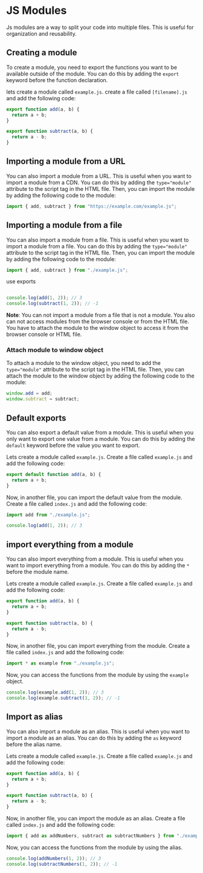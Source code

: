 # JS Modules

Js modules are a way to split your code into multiple files. This is useful for organization and reusability.

## Creating a module

To create a module, you need to export the functions you want to be available outside of the module. You can do this by adding the `export` keyword before the function declaration.

lets create a module called `example.js`. create a file called `[filename].js` and add the following code:

```js
export function add(a, b) {
  return a + b;
}

export function subtract(a, b) {
  return a - b;
}
```
## Importing a module from a URL

You can also import a module from a URL. This is useful when you want to import a module from a CDN. You can do this by adding the `type="module"` attribute to the script tag in the HTML file. Then, you can import the module by adding the following code to the module:

```js
import { add, subtract } from "https://example.com/example.js";
```

## Importing a module from a file

You can also import a module from a file. This is useful when you want to import a module from a file. You can do this by adding the `type="module"` attribute to the script tag in the HTML file. Then, you can import the module by adding the following code to the module:

```js
import { add, subtract } from "./example.js";
```

use exports
```js

console.log(add(1, 2)); // 3
console.log(subtract(1, 2)); // -1
```

**Note**: You can not import a module from a file that is not a module. You also can not access modules from the browser console or from the HTML file. You have to attach the module to the window object to access it from the browser console or HTML file.

### Attach module to window object

To attach a module to the window object, you need to add the `type="module"` attribute to the script tag in the HTML file. Then, you can attach the module to the window object by adding the following code to the module:

```js
window.add = add;
window.subtract = subtract;
```

## Default exports

You can also export a default value from a module. This is useful when you only want to export one value from a module. You can do this by adding the `default` keyword before the value you want to export.

Lets create a module called `example.js`. Create a file called `example.js` and add the following code:

```js
export default function add(a, b) {
  return a + b;
}
```

Now, in another file, you can import the default value from the module. Create a file called `index.js` and add the following code:

```js
import add from "./example.js";

console.log(add(1, 2)); // 3
```

## import everything from a module

You can also import everything from a module. This is useful when you want to import everything from a module. You can do this by adding the `*` before the module name.

Lets create a module called `example.js`. Create a file called `example.js` and add the following code:

```js
export function add(a, b) {
  return a + b;
}

export function subtract(a, b) {
  return a - b;
}
```

Now, in another file, you can import everything from the module. Create a file called `index.js` and add the following code:

```js
import * as example from "./example.js";
```

Now, you can access the functions from the module by using the `example` object.

```js
console.log(example.add(1, 2)); // 3
console.log(example.subtract(1, 2)); // -1
```

## Import as alias

You can also import a module as an alias. This is useful when you want to import a module as an alias. You can do this by adding the `as` keyword before the alias name.

Lets create a module called `example.js`. Create a file called `example.js` and add the following code:

```js
export function add(a, b) {
  return a + b;
}

export function subtract(a, b) {
  return a - b;
}
```

Now, in another file, you can import the module as an alias. Create a file called `index.js` and add the following code:

```js
import { add as addNumbers, subtract as subtractNumbers } from "./example.js";
```

Now, you can access the functions from the module by using the alias.

```js
console.log(addNumbers(1, 2)); // 3
console.log(subtractNumbers(1, 2)); // -1
```













